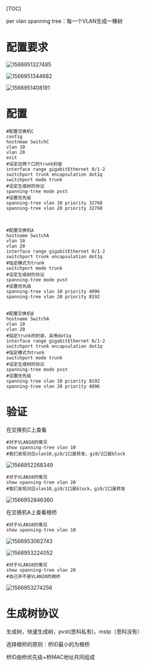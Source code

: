 [TOC]

per vlan spanning tree：每一个VLAN生成一棵树

# 配置要求

![1566951327485](https://github.com/chenyansong1/note/blob/master/images/computeNetwork/1566951327485.png?raw=true)

![1566951344682](https://github.com/chenyansong1/note/blob/master/images/computeNetwork/1566951344682.png?raw=true)

![1566951408191](https://github.com/chenyansong1/note/blob/master/images/computeNetwork/1566951408191.png?raw=true)

# 配置

```shell
#配置交换机C
config
hostnmae SwitchC
vlan 10
vlan 20
exit
#设定这两个口的trunk封装
interface range gigabitEthernet 0/1-2
switchport trunk encapsulation dot1q
switchport mode trunk
#设定生成树的协议
spanning-tree mode pvst
#设置优先级
spanning-tree vlan 10 priority 32768
spanning-tree vlan 20 priority 32768



#配置交换机A
hostname SwitchA
vlan 10
vlan 20
interface range gigabitEthernet 0/1-2
switchport trunk encapsulation dot1q
#指定模式为trunk
switchport mode trunk
#设定生成树的协议
spanning-tree mode pvst
#设置优先级
spanning-tree vlan 10 priority 4096
spanning-tree vlan 20 priority 8192


#配置交换机B
hostname SwitchA
vlan 10
vlan 20
#指定trunk的封装，采用dot1q
interface range gigabitEthernet 0/1-2
switchport trunk encapsulation dot1q
#指定模式为trunk
switchport mode trunk
#设定生成树的协议
spanning-tree mode pvst
#设置优先级
spanning-tree vlan 10 priority 8192
spanning-tree vlan 20 priority 4096
```

# 验证

在交换机C上查看

```shell
#对于VLAN10的情况
show spanning-tree vlan 10
#我们发现对应vlan10,gi0/1口是转发，gi0/2口是block
```

![1566952268349](https://github.com/chenyansong1/note/blob/master/images/computeNetwork/1566952268349.png?raw=true)

```shell
#对于VLAN10的情况
show spanning-tree vlan 20
#我们发现对应vlan10,gi0/1口是block，gi0/2口是转发
```

![1566952846360](https://github.com/chenyansong1/note/blob/master/images/computeNetwork/1566952846360.png?raw=true)

在交换机A上查看根桥

```shell
#对于VLAN10的情况
show spanning-tree vlan 10
```

![1566953062743](https://github.com/chenyansong1/note/blob/master/images/computeNetwork/1566953062743.png?raw=true)

![1566953224052](https://github.com/chenyansong1/note/blob/master/images/computeNetwork/1566953224052.png?raw=true)

```shell
#对于VLAN10的情况
show spanning-tree vlan 20
#自己并不是VLAN20的根桥
```

![1566953274256](https://github.com/chenyansong1/note/blob/master/images/computeNetwork/1566953274256.png?raw=true)

# 生成树协议

生成树，快速生成树，pvst(思科私有)，mstp（思科没有）

选择根桥的原则：桥ID最小的为根桥

桥ID由桥优先级+桥MAC地址共同组成

